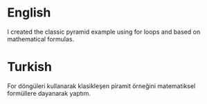 # English
I created the classic pyramid example using for loops and based on mathematical formulas.

# Turkish
For döngüleri kullanarak klasikleşen piramit örneğini matematiksel formüllere dayanarak yaptım.
